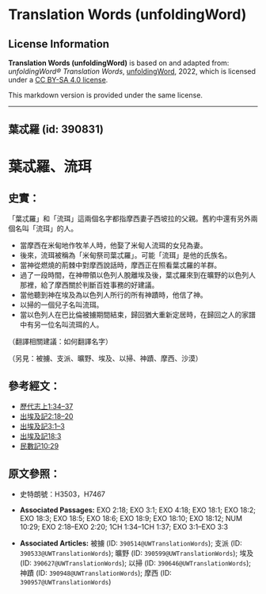 # Translation Words (unfoldingWord)

## License Information

**Translation Words (unfoldingWord)** is based on and adapted from: _unfoldingWord® Translation Words_, [unfoldingWord](https://unfoldingword.org/utw), 2022, which is licensed under a [CC BY-SA 4.0 license](https://creativecommons.org/licenses/by-sa/4.0/legalcode.en).

This markdown version is provided under the same license.



--------------------------------

## 葉忒羅 (id: 390831)

葉忒羅、流珥
======

史實：
---

「葉忒羅」和「流珥」這兩個名字都指摩西妻子西坡拉的父親。舊約中還有另外兩個名叫「流珥」的人。

* 當摩西在米甸地作牧羊人時，他娶了米甸人流珥的女兒為妻。
* 後來，流珥被稱為「米甸祭司葉忒羅」。可能「流珥」是他的氏族名。
* 當神從燃燒的荊棘中對摩西說話時，摩西正在照看葉忒羅的羊群。
* 過了一段時間，在神帶領以色列人脫離埃及後，葉忒羅來到在曠野的以色列人那裡，給了摩西關於判斷百姓事務的好建議。
* 當他聽到神在埃及為以色列人所行的所有神蹟時，他信了神。
* 以掃的一個兒子名叫流珥。
* 當以色列人在巴比倫被擄期間結束，歸回猶大重新定居時，在歸回之人的家譜中有另一位名叫流珥的人。

（翻譯相關建議：如何翻譯名字）

（另見：被擄、支派、曠野、埃及、以掃、神蹟、摩西、沙漠）

參考經文：
-----

* [歷代志上1:34–37](https://ref.ly/1Chr1:34-1Chr1:37)
* [出埃及記2:18–20](https://ref.ly/Exod2:18-Exod2:20)
* [出埃及記3:1–3](https://ref.ly/Exod3:1-Exod3:3)
* [出埃及記18:3](https://ref.ly/Exod18:3)
* [民數記10:29](https://ref.ly/Num10:29)

原文參照：
-----

* 史特朗號：H3503，H7467

* **Associated Passages:** EXO 2:18; EXO 3:1; EXO 4:18; EXO 18:1; EXO 18:2; EXO 18:3; EXO 18:5; EXO 18:6; EXO 18:9; EXO 18:10; EXO 18:12; NUM 10:29; EXO 2:18–EXO 2:20; 1CH 1:34–1CH 1:37; EXO 3:1–EXO 3:3
* **Associated Articles:** 被擄 (ID: `390514@UWTranslationWords`); 支派 (ID: `390533@UWTranslationWords`); 曠野 (ID: `390599@UWTranslationWords`); 埃及 (ID: `390627@UWTranslationWords`); 以掃 (ID: `390646@UWTranslationWords`); 神蹟 (ID: `390948@UWTranslationWords`); 摩西 (ID: `390957@UWTranslationWords`)

